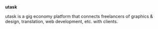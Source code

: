 <b>utask</b>

utask is a gig economy platform that connects freelancers of graphics & design, translation, web development, etc. with clients.
